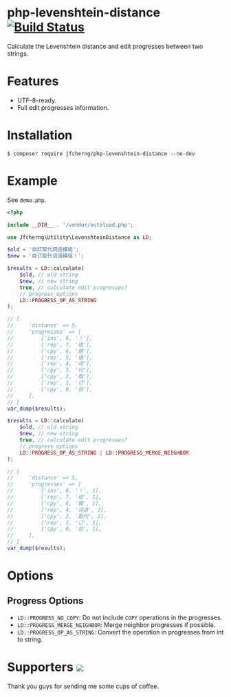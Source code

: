 # php-levenshtein-distance [![Build Status](https://travis-ci.org/jfcherng/php-levenshtein-distance.svg?branch=master)](https://travis-ci.org/jfcherng/php-levenshtein-distance)

Calculate the Levenshtein distance and edit progresses between two strings.


# Features

- UTF-8-ready.
- Full edit progresses information.


# Installation

```
$ composer require jfcherng/php-levenshtein-distance --no-dev
```


# Example

See `demo.php`.

```php
<?php

include __DIR__ . '/vendor/autoload.php';

use Jfcherng\Utility\LevenshteinDistance as LD;

$old = '自訂取代詞語模組';
$new = '自订取代词语模组！';

$results = LD::calculate(
    $old, // old string
    $new, // new string
    true, // calculate edit progresses?
    // progress options
    LD::PROGRESS_OP_AS_STRING
);

// [
//     'distance' => 5,
//     'progresses' => [
//         ['ins', 8, '！'],
//         ['rep', 7, '组'],
//         ['cpy', 6, '模'],
//         ['rep', 5, '语'],
//         ['rep', 4, '词'],
//         ['cpy', 3, '代'],
//         ['cpy', 2, '取'],
//         ['rep', 1, '订'],
//         ['cpy', 0, '自'],
//     ],
// ]
var_dump($results);

$results = LD::calculate(
    $old, // old string
    $new, // new string
    true, // calculate edit progresses?
    // progress options
    LD::PROGRESS_OP_AS_STRING | LD::PROGRESS_MERGE_NEIGHBOR
);

// [
//     'distance' => 5,
//     'progresses' => [
//         ['ins', 8, '！', 1],
//         ['rep', 7, '组', 1],
//         ['cpy', 6, '模', 1],
//         ['rep', 4, '词语', 2],
//         ['cpy', 2, '取代', 2],
//         ['rep', 1, '订', 1],
//         ['cpy', 0, '自', 1],
//     ],
// ]
var_dump($results);
```


# Options


## Progress Options

- `LD::PROGRESS_NO_COPY`: Do not include `COPY` operations in the progresses.
- `LD::PROGRESS_MERGE_NEIGHBOR`: Merge neighbor progresses if possible.
- `LD::PROGRESS_OP_AS_STRING`: Convert the operation in progresses from int to string.


Supporters <a href="https://www.paypal.com/cgi-bin/webscr?cmd=_s-xclick&hosted_button_id=ATXYY9Y78EQ3Y" target="_blank"><img src="https://www.paypalobjects.com/en_US/i/btn/btn_donate_LG.gif" /></a>
==========

Thank you guys for sending me some cups of coffee.
